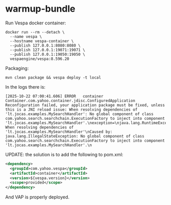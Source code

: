 # warmup-bundle

Run Vespa docker container:

```shell
docker run --rm --detach \
  --name vespa \
  --hostname vespa-container \
  --publish 127.0.0.1:8080:8080 \
  --publish 127.0.0.1:19071:19071 \
  --publish 127.0.0.1:19050:19050 \
  vespaengine/vespa:8.596.20
```

Packaging:
```shell
mvn clean package && vespa deploy -t local
```


In the logs there is:

```plain
[2025-10-22 07:00:41.606] ERROR   container        Container.com.yahoo.container.jdisc.ConfiguredApplication	Reconfiguration failed, your application package must be fixed, unless this is a JNI reload issue: When resolving dependencies of 'lt.jocas.examples.MySearchHandler': No global component of class com.yahoo.search.searchchain.ExecutionFactory to inject into component 'lt.jocas.examples.MySearchHandler'.\nexception=\njava.lang.RuntimeException: When resolving dependencies of 'lt.jocas.examples.MySearchHandler'\nCaused by: java.lang.IllegalStateException: No global component of class com.yahoo.search.searchchain.ExecutionFactory to inject into component 'lt.jocas.examples.MySearchHandler'.\n
```

UPDATE: the solution is to add the following to pom.xml:
```xml
<dependency>
  <groupId>com.yahoo.vespa</groupId>
  <artifactId>container</artifactId>
  <version>${vespa.version}</version>
  <scope>provided</scope>
</dependency>
```
And VAP is properly deployed.
